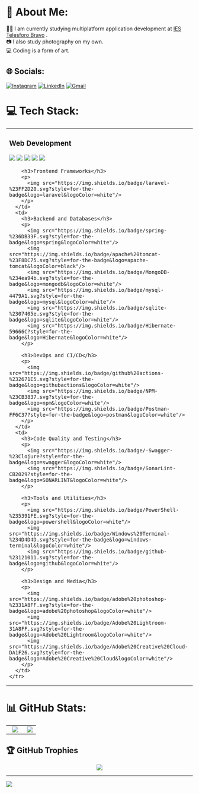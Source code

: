 # 💫 About Me:
✍🏻 I am currently studying multiplatform application development at <a href="https://www3.gobiernodecanarias.org/medusa/edublog/iespuertodelacruztelesforobravo/">IES Telesforo Bravo</a> .<br>
📷 I also study photography on my own.<br/>
💻 Coding is a form of art.


## 🌐 Socials:
[![Instagram](https://img.shields.io/badge/Instagram-%23E4405F.svg?logo=Instagram&logoColor=white)](https://instagram.com/jonaykb_) [![LinkedIn](https://img.shields.io/badge/LinkedIn-%230077B5.svg?logo=linkedin&logoColor=white)](https://www.linkedin.com/in/jonay-contreras-rodriguez-41164430a/) [![Gmail](https://img.shields.io/badge/Gmail-%23FF0000.svg?logo=gmail&logoColor=white)](mailto:jonaykb@gmail.com)

# 💻 Tech Stack:
<div align="center">
  <table>
    <tr>
      <td>
        <h3>Web Development</h3>
        <p>
          <img src="https://img.shields.io/badge/javascript-%23323330.svg?style=for-the-badge&logo=javascript&logoColor=%23F7DF1E"/>
          <img src="https://img.shields.io/badge/react-%2320232a.svg?style=for-the-badge&logo=react&logoColor=%2361DAFB"/>
          <img src="https://img.shields.io/badge/node.js-6DA55F?style=for-the-badge&logo=node.js&logoColor=white"/>
          <img src="https://img.shields.io/badge/bootstrap-%238511FA.svg?style=for-the-badge&logo=bootstrap&logoColor=white"/>
          <img src="https://img.shields.io/badge/angular.js-%23E23237.svg?style=for-the-badge&logo=angularjs&logoColor=white"/>
        </p>

        <h3>Frontend Frameworks</h3>
        <p>
          <img src="https://img.shields.io/badge/laravel-%23FF2D20.svg?style=for-the-badge&logo=laravel&logoColor=white"/>
        </p>
      </td>
      <td>
        <h3>Backend and Databases</h3>
        <p>
          <img src="https://img.shields.io/badge/spring-%236DB33F.svg?style=for-the-badge&logo=spring&logoColor=white"/>
          <img src="https://img.shields.io/badge/apache%20tomcat-%23F8DC75.svg?style=for-the-badge&logo=apache-tomcat&logoColor=black"/>
          <img src="https://img.shields.io/badge/MongoDB-%234ea94b.svg?style=for-the-badge&logo=mongodb&logoColor=white"/>
          <img src="https://img.shields.io/badge/mysql-4479A1.svg?style=for-the-badge&logo=mysql&logoColor=white"/>
          <img src="https://img.shields.io/badge/sqlite-%2307405e.svg?style=for-the-badge&logo=sqlite&logoColor=white"/>
          <img src="https://img.shields.io/badge/Hibernate-59666C?style=for-the-badge&logo=Hibernate&logoColor=white"/>
        </p>

        <h3>DevOps and CI/CD</h3>
        <p>
          <img src="https://img.shields.io/badge/github%20actions-%232671E5.svg?style=for-the-badge&logo=githubactions&logoColor=white"/>
          <img src="https://img.shields.io/badge/NPM-%23CB3837.svg?style=for-the-badge&logo=npm&logoColor=white"/>
          <img src="https://img.shields.io/badge/Postman-FF6C37?style=for-the-badge&logo=postman&logoColor=white"/>
        </p>
      </td>
      <td>
        <h3>Code Quality and Testing</h3>
        <p>
          <img src="https://img.shields.io/badge/-Swagger-%23Clojure?style=for-the-badge&logo=swagger&logoColor=white"/>
          <img src="https://img.shields.io/badge/SonarLint-CB2029?style=for-the-badge&logo=SONARLINT&logoColor=white"/>
        </p>

        <h3>Tools and Utilities</h3>
        <p>
          <img src="https://img.shields.io/badge/PowerShell-%235391FE.svg?style=for-the-badge&logo=powershell&logoColor=white"/>
          <img src="https://img.shields.io/badge/Windows%20Terminal-%234D4D4D.svg?style=for-the-badge&logo=windows-terminal&logoColor=white"/>
          <img src="https://img.shields.io/badge/github-%23121011.svg?style=for-the-badge&logo=github&logoColor=white"/>
        </p>

        <h3>Design and Media</h3>
        <p>
          <img src="https://img.shields.io/badge/adobe%20photoshop-%2331A8FF.svg?style=for-the-badge&logo=adobe%20photoshop&logoColor=white"/>
          <img src="https://img.shields.io/badge/Adobe%20Lightroom-31A8FF.svg?style=for-the-badge&logo=Adobe%20Lightroom&logoColor=white"/>
          <img src="https://img.shields.io/badge/Adobe%20Creative%20Cloud-DA1F26.svg?style=for-the-badge&logo=Adobe%20Creative%20Cloud&logoColor=white"/>
        </p>
      </td>
    </tr>
  </table>
</div>

# 📊 GitHub Stats:
<table width="100%" align="center">
  <td width="60%" align="center">
    
  <img src="https://github-readme-streak-stats.herokuapp.com/?user=JonayKB&theme=radical&hide_border=false"/>

  </td>
  <td width="40%" align="center">
  <img src="https://github-readme-stats.vercel.app/api/top-langs/?username=JonayKB&theme=radical&hide_border=false&include_all_commits=true&count_private=true"/>
    
  </td>
</table>

## 🏆 GitHub Trophies
<div align="center">
  <img src="https://github-profile-trophy.vercel.app/?username=jonaykb&row=1&column=4&theme=radical&no-frame=false&no-bg=true&margin-w=10"/>
  
</div>


---
[![](https://visitcount.itsvg.in/api?id=JonayKB&icon=0&color=5)](https://visitcount.itsvg.in)

<!-- Proudly created with GPRM ( https://gprm.itsvg.in ) -->
